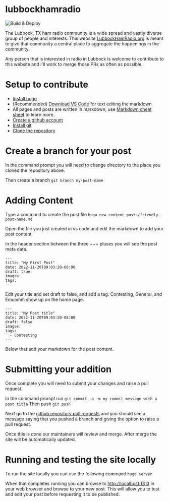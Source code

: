# lubbockhamradio
![Build & Deploy](https://github.com/cliffcolvin/lubbockhamradio/actions/workflows/hugo.yaml/badge.svg)

The Lubbock, TX ham radio community is a wide spread and vastly diverse group of people and interests. This website [LubbockHamRadio.org](https://lubbockhamradio.org) is meant to give that community a central place to aggregate the happenings in the community.

Any person that is interested in radio in Lubbock is welcome to contribute to this website and I'll work to merge those PRs as often as possible.

# Setup to contribute
- [Install hugo](https://gohugo.io/installation/)
- (Recommended) [Download VS Code](https://code.visualstudio.com/download) for text editing the markdown 
- All pages and posts are written in markdown, use [Markdown cheat sheet](https://www.markdownguide.org/cheat-sheet/) to learn more.
- [Create a github account](https://github.com/join)
- [Install git](https://github.com/git-guides/install-git)
- [Clone the repository](https://docs.github.com/en/repositories/creating-and-managing-repositories/cloning-a-repository)

# Create a branch for your post
In the command prompt you will need to change directory to the place you cloned the repository above.

Then create a branch
`git branch my-post-name`

# Adding Content

Type a command to create the post file
`hugo new content posts/friendly-post-name.md`

Open the file you just created in vs code and edit the markdown to add your post content.

In the header section between the three +++ pluses you will see the post meta data.
```
---
title: "My First Post"
date: 2022-11-20T09:03:20-08:00
draft: true
images:
tags:
---
```

Edit your title and set draft to false, and add a tag. Contesting, General, and Emcomm show up on the home page.

```
---
title: "My Post title"
date: 2022-11-20T09:03:20-08:00
draft: false
images:
tags:
  - Contesting
---
```


Below that add your markdown for the post content.

# Submitting your addition

Once complete you will need to submit your changes and raise a pull request.

In the command prompt run
`git commit -a -m my commit message with a post title`
Then push 
`git push`

Next go to the [github repository pull requests](https://github.com/cliffcolvin/lubbockhamradio/pulls) and you should see a message saying that you pushed a branch and giving the option to raise a pull request.

Once this is done our maintainers will review and merge. After merge the site will be automatically updated.


# Running and testing the site locally

To run the site locally you can use the following command
`hugo server`

When that completes running you can browse to [http://localhost:1313](http://localhost:1313/) in your web browser and browse to your new post. This will allow you to test and edit your post before requesting it to be published.